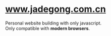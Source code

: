 # www.jadegong.com.cn
Personal website building with only javascript.   
Only compatible with __modern browsers__.
